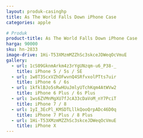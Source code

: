 ```yaml
---
layout: produk-casinghp
title: As The World Falls Down iPhone Case
categories: apple

# Produk
product-title: As The World Falls Down iPhone Case
harga: 90000
sku: hn-2833
image-drive: 1Hi-T53XMzmMZZhSc3skceJDWeqOcVmuE
gallery:
  - url: 1cS09GknmArkm4z3rYgUNzqm-u6_P38-_
    title: iPhone 5 / 5s / SE
  - url: 1w8T3ScxVZhOFwvnQ4SRfvxolPTts7uir
    title: iPhone 6 / 6s
  - url: 1kfklBJo5sRwHUuJmlyUTchKqm4AtWVw2
    title: iPhone 6 Plus / 6s Plus
  - url: 1ws6ZVMnMgXU7fJcA33cDaVoM_nY7PciT
    title: iPhone 7 / 8
  - url: 1yI_3EcPl_KMSDTLllkQooQrpADc46D0q
    title: iPhone 7 Plus / 8 Plus
  - url: 1Hi-T53XMzmMZZhSc3skceJDWeqOcVmuE
    title: iPhone X
---
```

